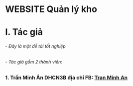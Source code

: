 # WEBSITE Quản lý kho
# I. Tác giả
###### - Đây là một đề tài tốt nghiệp
###### - Tác giả gồm 2 thành viên:
### 1. Trần Minh Ân DHCN3B địa chỉ FB: [Tran Minh An](https://www.facebook.com/anminhtr)













